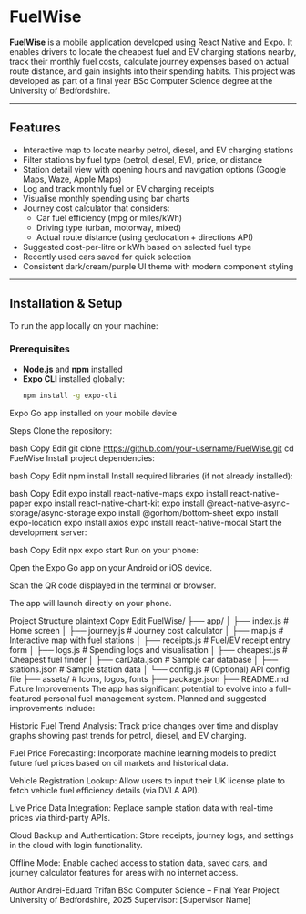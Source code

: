 # FuelWise

**FuelWise** is a mobile application developed using React Native and Expo. It enables drivers to locate the cheapest fuel and EV charging stations nearby, track their monthly fuel costs, calculate journey expenses based on actual route distance, and gain insights into their spending habits. This project was developed as part of a final year BSc Computer Science degree at the University of Bedfordshire.

---

## Features

- Interactive map to locate nearby petrol, diesel, and EV charging stations
- Filter stations by fuel type (petrol, diesel, EV), price, or distance
- Station detail view with opening hours and navigation options (Google Maps, Waze, Apple Maps)
- Log and track monthly fuel or EV charging receipts
- Visualise monthly spending using bar charts
- Journey cost calculator that considers:
  - Car fuel efficiency (mpg or miles/kWh)
  - Driving type (urban, motorway, mixed)
  - Actual route distance (using geolocation + directions API)
- Suggested cost-per-litre or kWh based on selected fuel type
- Recently used cars saved for quick selection
- Consistent dark/cream/purple UI theme with modern component styling

---

## Installation & Setup

To run the app locally on your machine:

### Prerequisites

- **Node.js** and **npm** installed
- **Expo CLI** installed globally:
  ```bash
  npm install -g expo-cli
Expo Go app installed on your mobile device

Steps
Clone the repository:

bash
Copy
Edit
git clone https://github.com/your-username/FuelWise.git
cd FuelWise
Install project dependencies:

bash
Copy
Edit
npm install
Install required libraries (if not already installed):

bash
Copy
Edit
expo install react-native-maps
expo install react-native-paper
expo install react-native-chart-kit
expo install @react-native-async-storage/async-storage
expo install @gorhom/bottom-sheet
expo install expo-location
expo install axios
expo install react-native-modal
Start the development server:

bash
Copy
Edit
npx expo start
Run on your phone:

Open the Expo Go app on your Android or iOS device.

Scan the QR code displayed in the terminal or browser.

The app will launch directly on your phone.

Project Structure
plaintext
Copy
Edit
FuelWise/
├── app/
│   ├── index.js           # Home screen
│   ├── journey.js         # Journey cost calculator
│   ├── map.js             # Interactive map with fuel stations
│   ├── receipts.js        # Fuel/EV receipt entry form
│   ├── logs.js            # Spending logs and visualisation
│   ├── cheapest.js        # Cheapest fuel finder
│   ├── carData.json       # Sample car database
│   ├── stations.json      # Sample station data
│   └── config.js          # (Optional) API config file
├── assets/                # Icons, logos, fonts
├── package.json
├── README.md
Future Improvements
The app has significant potential to evolve into a full-featured personal fuel management system. Planned and suggested improvements include:

Historic Fuel Trend Analysis: Track price changes over time and display graphs showing past trends for petrol, diesel, and EV charging.

Fuel Price Forecasting: Incorporate machine learning models to predict future fuel prices based on oil markets and historical data.

Vehicle Registration Lookup: Allow users to input their UK license plate to fetch vehicle fuel efficiency details (via DVLA API).

Live Price Data Integration: Replace sample station data with real-time prices via third-party APIs.

Cloud Backup and Authentication: Store receipts, journey logs, and settings in the cloud with login functionality.

Offline Mode: Enable cached access to station data, saved cars, and journey calculator features for areas with no internet access.

Author
Andrei-Eduard Trifan
BSc Computer Science – Final Year Project
University of Bedfordshire, 2025
Supervisor: [Supervisor Name]
